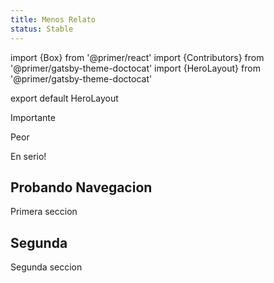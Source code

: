 ```yaml
---
title: Menos Relato
status: Stable
---
```

import {Box} from '@primer/react'
import {Contributors} from '@primer/gatsby-theme-doctocat'
import {HeroLayout} from '@primer/gatsby-theme-doctocat'

export default HeroLayout

<Note>Importante</Note>

<Note variant="warning">Peor</Note>

<Note variant="danger">En serio!</Note>

## Probando Navegacion

Primera seccion

## Segunda

Segunda seccion
